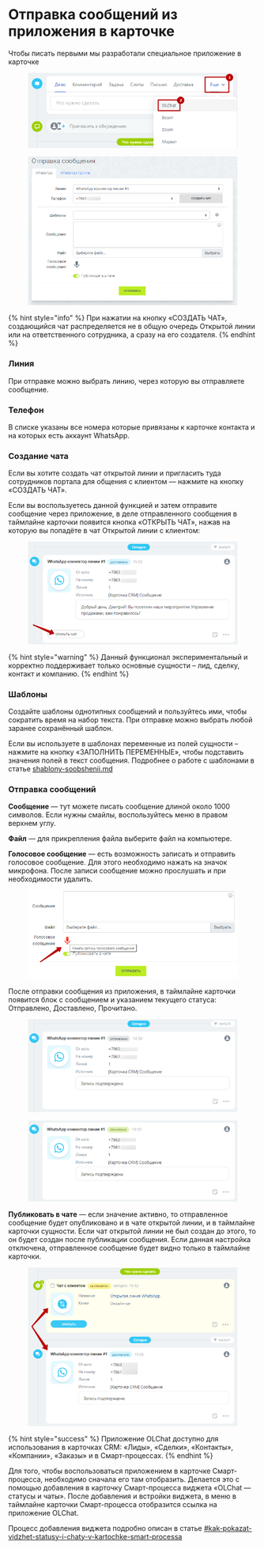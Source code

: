 # Отправка сообщений из приложения в карточке

Чтобы писать первыми мы разработали специальное приложение в карточке

<figure><img src="../../.gitbook/assets/image (20) (1).png" alt=""><figcaption></figcaption></figure>

<figure><img src="../../.gitbook/assets/image (1069).png" alt=""><figcaption></figcaption></figure>

{% hint style="info" %}
При нажатии на кнопку «СОЗДАТЬ ЧАТ», создающийся чат распределяется не в общую очередь Открытой линии или на ответственного сотрудника, а сразу на его создателя.
{% endhint %}

### Линия

При отправке можно выбрать линию, через которую вы отправляете сообщение.

### Телефон

В списке указаны все номера которые привязаны к карточке контакта и на которых есть аккаунт WhatsApp.

### Создание чата

Если вы хотите создать чат открытой линии и пригласить туда сотрудников портала для общения с клиентом — нажмите на кнопку «СОЗДАТЬ ЧАТ».

Если вы воспользуетесь данной функцией и затем отправите сообщение через приложение, в деле отправленного сообщения в таймлайне карточки появится кнопка «ОТКРЫТЬ ЧАТ», нажав на которую вы попадёте в чат Открытой линии с клиентом:

<figure><img src="../../.gitbook/assets/image (1071).png" alt=""><figcaption></figcaption></figure>

{% hint style="warning" %}
Данный функционал экспериментальный и корректно поддерживает только основные сущности – лид, сделку, контакт и компанию.
{% endhint %}

### Шаблоны

Создайте шаблоны однотипных сообщений и пользуйтесь ими, чтобы сократить время на набор текста. При отправке можно выбрать любой заранее сохранённый шаблон.

Если вы используете в шаблонах переменные из полей сущности – нажмите на кнопку «ЗАПОЛНИТЬ ПЕРЕМЕННЫЕ», чтобы подставить значения полей в текст сообщения. Подробнее о работе с шаблонами в статье [shablony-soobshenii.md](../../shablony-soobshenii.md "mention")

### Отправка сообщений

**Сообщение** — тут можете писать сообщение длиной около 1000 символов. Если нужны смайлы, воспользуйтесь меню в правом верхнем углу.

**Файл** — для прикрепления файла выберите файл на компьютере.

**Голосовое сообщение** — есть возможность записать и отправить голосовое сообщение. Для этого необходимо нажать на значок микрофона. После записи сообщение можно прослушать и при необходимости удалить.

<figure><img src="../../.gitbook/assets/image (1070).png" alt=""><figcaption></figcaption></figure>

После отправки сообщения из приложения, в таймлайне карточки появится блок с сообщением и указанием текущего статуса: Отправлено, Доставлено, Прочитано.&#x20;

<figure><img src="../../.gitbook/assets/image (1090).png" alt=""><figcaption></figcaption></figure>

<figure><img src="../../.gitbook/assets/image (1092).png" alt=""><figcaption></figcaption></figure>

**Публиковать в чате** — если значение активно, то отправленное сообщение будет опубликовано и в чате открытой линии, и в таймлайне карточки сущности. Если чат открытой линии не был создан до этого, то он будет создан после публикации сообщения. Если данная настройка отключена, отправленное сообщение будет видно только в таймлайне карточки.

<figure><img src="../../.gitbook/assets/image (1093).png" alt=""><figcaption></figcaption></figure>

{% hint style="success" %}
Приложение OLChat доступно для использования в карточках CRM: «Лиды», «Сделки», «Контакты», «Компании», «Заказы» и в Смарт-процессах.
{% endhint %}

Для того, чтобы воспользоваться приложением в карточке Смарт-процесса, необходимо сначала его там отобразить. Делается это с помощью добавления в карточку Смарт-процесса виджета «OLChat — статусы и чаты». После добавления и встройки виджета, в меню в таймлайне карточки Смарт-процесса отобразится ссылка на приложение OLChat.

Процесс добавления виджета подробно описан в статье [#kak-pokazat-vidzhet-statusy-i-chaty-v-kartochke-smart-processa](../vidzhety-v-kartochke-crm/#kak-pokazat-vidzhet-statusy-i-chaty-v-kartochke-smart-processa "mention")
